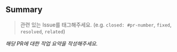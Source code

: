 ## Summary

> 관련 있는 Issue를 태그해주세요. (e.g. `closed: #pr-number`, `fixed`, `resolved`, `related`)

_해당 PR에 대한 작업 요약을 작성해주세요._

<!--
## Tasks

- _(기재 내용 없을 경우 섹션 삭제) 요약 외에 자세한 작업을 작성하거나 포함된 작업을 작성해주세요._
-->

<!--
## To Reviewer

_(기재 내용 없을 경우 섹션 삭제) 더 전달할 내용이 있다면 여기에 작성해주세요._
-->

<!--
## Screenshot

_(기재 내용 없을 경우 섹션 삭제) 작업한 내용에 대한 스크린샷을 첨부해주세요._
-->
